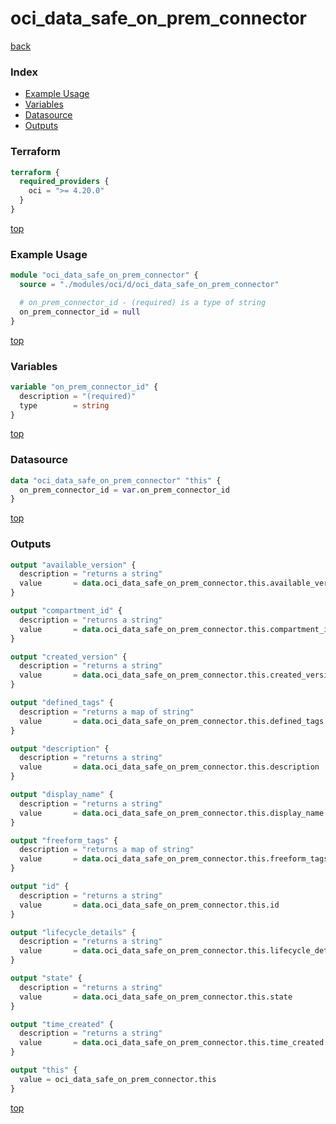 # oci_data_safe_on_prem_connector

[back](../oci.md)

### Index

- [Example Usage](#example-usage)
- [Variables](#variables)
- [Datasource](#datasource)
- [Outputs](#outputs)

### Terraform

```terraform
terraform {
  required_providers {
    oci = ">= 4.20.0"
  }
}
```

[top](#index)

### Example Usage

```terraform
module "oci_data_safe_on_prem_connector" {
  source = "./modules/oci/d/oci_data_safe_on_prem_connector"

  # on_prem_connector_id - (required) is a type of string
  on_prem_connector_id = null
}
```

[top](#index)

### Variables

```terraform
variable "on_prem_connector_id" {
  description = "(required)"
  type        = string
}
```

[top](#index)

### Datasource

```terraform
data "oci_data_safe_on_prem_connector" "this" {
  on_prem_connector_id = var.on_prem_connector_id
}
```

[top](#index)

### Outputs

```terraform
output "available_version" {
  description = "returns a string"
  value       = data.oci_data_safe_on_prem_connector.this.available_version
}

output "compartment_id" {
  description = "returns a string"
  value       = data.oci_data_safe_on_prem_connector.this.compartment_id
}

output "created_version" {
  description = "returns a string"
  value       = data.oci_data_safe_on_prem_connector.this.created_version
}

output "defined_tags" {
  description = "returns a map of string"
  value       = data.oci_data_safe_on_prem_connector.this.defined_tags
}

output "description" {
  description = "returns a string"
  value       = data.oci_data_safe_on_prem_connector.this.description
}

output "display_name" {
  description = "returns a string"
  value       = data.oci_data_safe_on_prem_connector.this.display_name
}

output "freeform_tags" {
  description = "returns a map of string"
  value       = data.oci_data_safe_on_prem_connector.this.freeform_tags
}

output "id" {
  description = "returns a string"
  value       = data.oci_data_safe_on_prem_connector.this.id
}

output "lifecycle_details" {
  description = "returns a string"
  value       = data.oci_data_safe_on_prem_connector.this.lifecycle_details
}

output "state" {
  description = "returns a string"
  value       = data.oci_data_safe_on_prem_connector.this.state
}

output "time_created" {
  description = "returns a string"
  value       = data.oci_data_safe_on_prem_connector.this.time_created
}

output "this" {
  value = oci_data_safe_on_prem_connector.this
}
```

[top](#index)